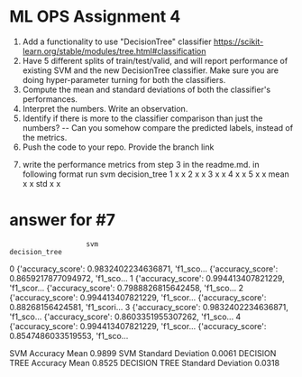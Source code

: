 # ML OPS Assignment 4 

1) Add a functionality to use "DecisionTree" classifier https://scikit-learn.org/stable/modules/tree.html#classification
2) Have 5 different splits of train/test/valid, and will report performance of existing SVM and the new DecisionTree classifier. Make sure you are doing  hyper-parameter turning for both the classifiers.
3) Compute the mean and standard deviations of both the classifier's performances.
4) Interpret the numbers. Write an observation.
5) Identify if there is more to the classifier comparison than just the numbers? -- Can you somehow compare the predicted labels, instead of the metrics.
6) Push the code to your repo. Provide the branch link
7. write the performance metrics from step 3 in the readme.md. in following format
 run svm decision_tree
 1 x x
 2 x x
 3 x x
 4 x x
 5 x x
 mean x x
 std x x


# answer for #7 

                       svm                                      decision_tree
0  {'accuracy_score': 0.9832402234636871, 'f1_sco...  {'accuracy_score': 0.8659217877094972, 'f1_sco...
1  {'accuracy_score': 0.994413407821229, 'f1_scor...  {'accuracy_score': 0.7988826815642458, 'f1_sco...
2  {'accuracy_score': 0.994413407821229, 'f1_scor...  {'accuracy_score': 0.88268156424581, 'f1_scori...
3  {'accuracy_score': 0.9832402234636871, 'f1_sco...  {'accuracy_score': 0.8603351955307262, 'f1_sco...
4  {'accuracy_score': 0.994413407821229, 'f1_scor...  {'accuracy_score': 0.8547486033519553, 'f1_sco...

SVM Accuracy Mean
0.9899
SVM Standard Deviation
0.0061
DECISION TREE Accuracy Mean
0.8525
DECISION TREE Standard Deviation
0.0318
